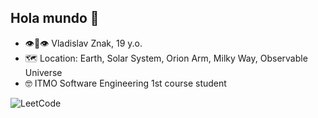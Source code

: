 ## Hola mundo 🫶

<!--
**Znakous/Znakous** is a ✨ _special_ ✨ repository because its `README.md` (this file) appears on your GitHub profile.

Here are some ideas to get you started:

- 🔭 I’m currently working on ...
- 🌱 I’m currently learning ...
- 👯 I’m looking to collaborate on ...
- 🤔 I’m looking for help with ...
- 💬 Ask me about ...
- 📫 How to reach me: ...
- 😄 Pronouns: ...
- ⚡ Fun fact: ...
-->
 - 👁👄👁 Vladislav Znak, 19 y.o.
 - 🗺 Location: Earth, Solar System, Orion Arm, Milky Way, Observable Universe
 - 🤓 ITMO Software Engineering 1st course student

![LeetCode](https://leetcard.jacoblin.cool/Znakous)
